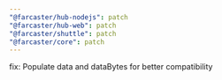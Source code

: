 ```yaml
---
"@farcaster/hub-nodejs": patch
"@farcaster/hub-web": patch
"@farcaster/shuttle": patch
"@farcaster/core": patch
---
```


fix: Populate data and dataBytes for better compatibility
